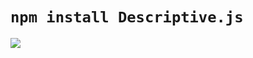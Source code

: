<h1><code>npm install Descriptive.js</code></h1>

<img src="https://images5.alphacoders.com/695/thumb-1920-695931.jpg"></img>
